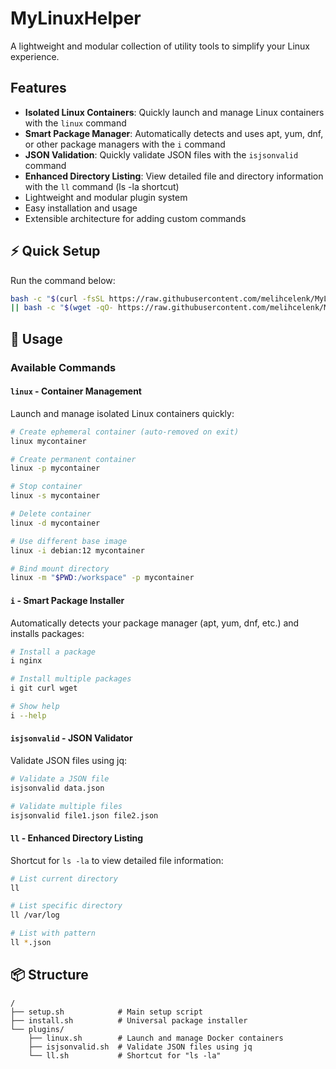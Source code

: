 # MyLinuxHelper

A lightweight and modular collection of utility tools to simplify your Linux experience.

## Features

- **Isolated Linux Containers**: Quickly launch and manage Linux containers with the `linux` command
- **Smart Package Manager**: Automatically detects and uses apt, yum, dnf, or other package managers with the `i` command
- **JSON Validation**: Quickly validate JSON files with the `isjsonvalid` command
- **Enhanced Directory Listing**: View detailed file and directory information with the `ll` command (ls -la shortcut)
- Lightweight and modular plugin system
- Easy installation and usage
- Extensible architecture for adding custom commands

## ⚡ Quick Setup
Run the command below:
```bash
bash -c "$(curl -fsSL https://raw.githubusercontent.com/melihcelenk/MyLinuxHelper/main/get-mlh.sh)" \
|| bash -c "$(wget -qO- https://raw.githubusercontent.com/melihcelenk/MyLinuxHelper/main/get-mlh.sh)"
```

## 🚀 Usage

### Available Commands

#### `linux` - Container Management
Launch and manage isolated Linux containers quickly:
```bash
# Create ephemeral container (auto-removed on exit)
linux mycontainer

# Create permanent container
linux -p mycontainer

# Stop container
linux -s mycontainer

# Delete container
linux -d mycontainer

# Use different base image
linux -i debian:12 mycontainer

# Bind mount directory
linux -m "$PWD:/workspace" -p mycontainer
```

#### `i` - Smart Package Installer
Automatically detects your package manager (apt, yum, dnf, etc.) and installs packages:
```bash
# Install a package
i nginx

# Install multiple packages
i git curl wget

# Show help
i --help
```

#### `isjsonvalid` - JSON Validator
Validate JSON files using jq:
```bash
# Validate a JSON file
isjsonvalid data.json

# Validate multiple files
isjsonvalid file1.json file2.json
```

#### `ll` - Enhanced Directory Listing
Shortcut for `ls -la` to view detailed file information:
```bash
# List current directory
ll

# List specific directory
ll /var/log

# List with pattern
ll *.json
```



## 📦 Structure

```
/
├── setup.sh            # Main setup script
├── install.sh          # Universal package installer
└── plugins/
    ├── linux.sh        # Launch and manage Docker containers
    ├── isjsonvalid.sh  # Validate JSON files using jq
    └── ll.sh           # Shortcut for "ls -la"
```

